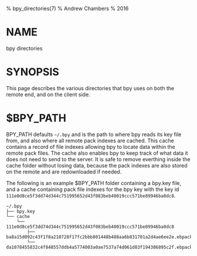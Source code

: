 % bpy_directories(7)
% Andrew Chambers
% 2016

# NAME

bpy directories

# SYNOPSIS

This page describes the various directories that bpy uses on both the remote
end, and on the client side.

# $BPY_PATH

BPY_PATH defaults ```~/.bpy``` and is the path to where bpy reads its key file from, 
and also where all remote pack indexes are cached. This cache contains a record of file
indexes allowing bpy to locate data within the remote pack files. The cache also enables
bpy to keep track of what data it does not need to send to the server. It is safe to remove everthing inside the cache folder without losing data, because the
pack indexes are also stored on the remote and are redownloaded if needed.

The following is an example $BPY_PATH folder containing a bpy.key file, and a cache containing 
pack file indexes for the bpy key with the key id ```111e0d8ce5f3dd74d344c751995652d43f083beb40019ccc571be89946ba0dc8```.

```
~/.bpy
├── bpy.key
└── cache
    └── 111e0d8ce5f3dd74d344c751995652d43f083beb40019ccc571be89946ba0dc8
        ├── ba8a15d092c43f1f8a210728f17fc2bbb801448b488aa6b831701a2d4ae6ee2e.ebpack.index
        └── da1078455832c4f848557ddb4a5774003a0ae7537a74d061d83f194386895c2f.ebpack.index
```
